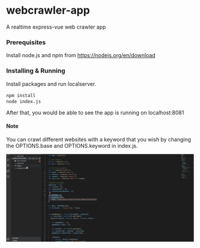 # webcrawler-app
A realtime express-vue web crawler app

### Prerequisites

Install node.js and npm from https://nodejs.org/en/download

### Installing & Running

Install packages and run localserver.

```
npm install
node index.js
```
After that, you would be able to see the app is running on localhost:8081

#### Note
You can crawl different websites with a keyword that you wish by changing the OPTIONS.base and OPTIONS.keyword in index.js.

![](crawler.gif)

